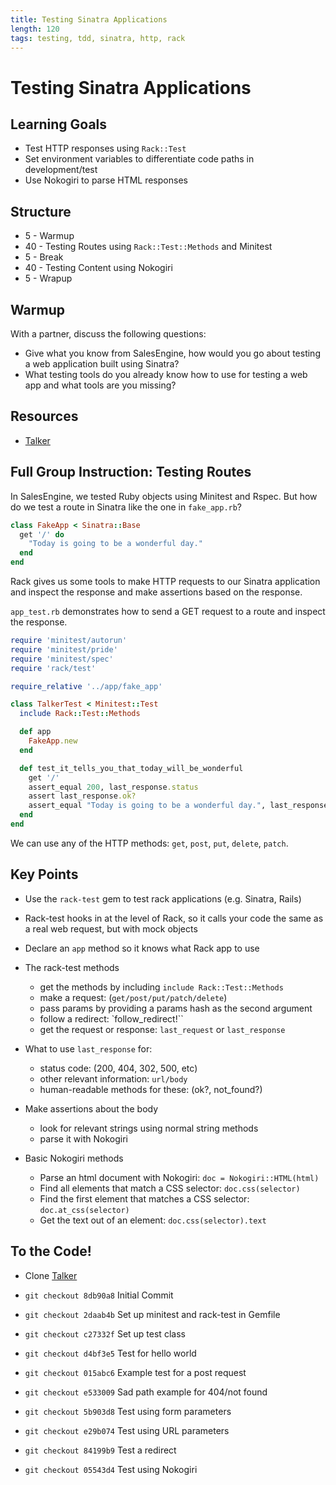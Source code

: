```yaml
---
title: Testing Sinatra Applications
length: 120
tags: testing, tdd, sinatra, http, rack
---
```


# Testing Sinatra Applications

## Learning Goals

* Test HTTP responses using `Rack::Test`
* Set environment variables to differentiate code paths in development/test
* Use Nokogiri to parse HTML responses 

## Structure

* 5 - Warmup
* 40 - Testing Routes using `Rack::Test::Methods` and Minitest
* 5 - Break
* 40 - Testing Content using Nokogiri
* 5 - Wrapup

## Warmup 

With a partner, discuss the following questions: 

* Give what you know from SalesEngine, how would you go about testing a web application built using Sinatra?
* What testing tools do you already know how to use for testing a web app and what tools are you missing?

## Resources

* [Talker](https://github.com/rwarbelow/testing-sinatra-applications)

## Full Group Instruction: Testing Routes

In SalesEngine, we tested Ruby objects using Minitest and Rspec. But how do we test a route in Sinatra like the one in `fake_app.rb`?

```rb
class FakeApp < Sinatra::Base
  get '/' do
    "Today is going to be a wonderful day."
  end
end
```

Rack gives us some tools to make HTTP requests to our Sinatra application and inspect the response and make assertions based on the response.

`app_test.rb` demonstrates how to send a GET request to a route and inspect the response.

```rb
require 'minitest/autorun'
require 'minitest/pride'
require 'minitest/spec'
require 'rack/test'

require_relative '../app/fake_app'

class TalkerTest < Minitest::Test
  include Rack::Test::Methods

  def app
    FakeApp.new
  end

  def test_it_tells_you_that_today_will_be_wonderful
    get '/'
    assert_equal 200, last_response.status
    assert last_response.ok?
    assert_equal "Today is going to be a wonderful day.", last_response.body
  end
end
```

We can use any of the HTTP methods: `get`, `post`, `put`, `delete`, `patch`.

## Key Points

* Use the `rack-test` gem to test rack applications (e.g. Sinatra, Rails)
* Rack-test hooks in at the level of Rack, so it calls your code the same as a real web request, but with mock objects
* Declare an `app` method so it knows what Rack app to use

* The rack-test methods
  * get the methods by including `include Rack::Test::Methods`
  * make a request: (`get/post/put/patch/delete`)
  * pass params by providing a params hash as the second argument
  * follow a redirect: `follow_redirect!``
  * get the request or response: `last_request` or `last_response`

* What to use `last_response` for:
  * status code: (200, 404, 302, 500, etc)
  * other relevant information: `url/body`
  * human-readable methods for these: (ok?, not_found?)

* Make assertions about the body
  * look for relevant strings using normal string methods
  * parse it with Nokogiri

* Basic Nokogiri methods
  * Parse an html document with Nokogiri: `doc = Nokogiri::HTML(html)`
  * Find all elements that match a CSS selector: `doc.css(selector)`
  * Find the first element that matches a CSS selector: `doc.at_css(selector)`
  * Get the text out of an element: `doc.css(selector).text`

## To the Code!

* Clone [Talker](https://github.com/rwarbelow/testing-sinatra-applications)

* `git checkout 8db90a8` Initial Commit
* `git checkout 2daab4b` Set up minitest and rack-test in Gemfile
* `git checkout c27332f` Set up test class
* `git checkout d4bf3e5` Test for hello world
* `git checkout 015abc6` Example test for a post request
* `git checkout e533009` Sad path example for 404/not found
* `git checkout 5b903d8` Test using form parameters
* `git checkout e29b074` Test using URL parameters
* `git checkout 84199b9` Test a redirect
* `git checkout 05543d4` Test using Nokogiri
